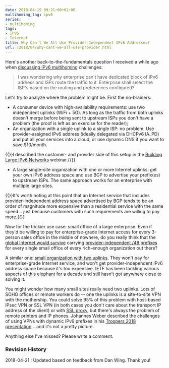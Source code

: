 ```yaml
---
date: 2018-04-19 09:21:00+02:00
multihoming_tag: ipv6
series:
- multihoming
tags:
- IPv6
- Internet
title: Why Can’t We All Use Provider-Independent IPv6 Addresses?
url: /2018/04/why-cant-we-all-use-provider.html
---
```

Here's another back-to-the-fundamentals question I received a while ago when [discussing IPv6 multihoming](http://blog.ipspace.net/2018/04/new-in-ipv6-next-chapter-in-ipv6.html) challenges:

> I was wondering why enterprise can't have dedicated block of IPv6 address and ISPs route the traffic to it. Enterprise shall select the ISP\'s based on the routing and preferences configured?

Let's try to analyze where the problem might be. First the no-brainers:
<!--more-->
-   A consumer device with high-availability requirements: use two independent uplinks (WiFi + 5G). As long as the traffic from both uplinks doesn't merge before being sent to upstream ISPs you don't have a problem (the proof is left as an exercise for the reader);
-   An organization with a single uplink to a single ISP: no problem. Use provider-assigned IPv6 address (ideally delegated via DHCPv6 IA_PD) and put all your services into a cloud, or use dynamic DNS if you want to save \$10/month.

{{<note info>}}I described the customer- and provider side of this setup in the [Building Large IPv6 Networks](http://www.ipspace.net/Building_Large_IPv6_Service_Provider_Networks) webinar.{{</note>}}

-   A large single-site organization with one or more Internet uplinks: get your own IPv6 address space and use BGP to advertise your prefix(es) to upstream ISPs. The same approach works for an enterprise with multiple large sites.

{{<note info>}}It's worth noting at this point that an Internet service that includes provider-independent address space advertised by BGP tends to be an order of magnitude more expensive than a residential service with the same speed... just because customers with such requirements are willing to pay more.{{</note>}}

Now for the trickier use case: small office of a large enterprise. Even if they'd be willing to pay for enterprise-grade Internet access for every 3-person sales office in the middle of nowhere, do you really think that the [global Internet would survive](http://blog.ipspace.net/2012/03/anyone-can-get-ipv6-pi-space-buy-more.html) carrying [provider-independent /48 prefixes](http://blog.ipspace.net/2011/02/ipv6-provider-independent-addresses.html) for every single small office of every rich-enough organization out there?

A similar one: [small organization with two uplinks](http://blog.ipspace.net/2018/04/new-in-ipv6-next-chapter-in-ipv6.html). They won't pay for enterprise-grade Internet service, and won't get provider-independent IPv6 address space because it's too expensive. IETF has been tackling various aspects of [this elephant](http://blog.ipspace.net/2010/12/small-site-multihoming-in-ipv6-mission.html) for a decade and still hasn't got anywhere close to solving it.

You might wonder how many small sites really need two uplinks. Lots of SOHO offices or remote workers do -- one the uplinks is a site-to-site VPN with the mothership. You could solve 95% of this problem with host-based IPsec VPN or SSL VPN (in both cases you don't care about the transport IP address of the client) or with [SSL proxy](http://blog.ipspace.net/2018/03/before-commenting-on-someone-mentioning.html), but there's always the problem of remote printers and IP phones. Johannes Weber described the challenges of using VPNs with dynamic IPv6 prefixes in his [Troopers 2018 presentation](https://www.troopers.de/troopers18/agenda/9grrde/)... and it's not a pretty picture.

Anything else I've missed? Please write a comment.

### Revision History

2018-04-21
: Updated based on feedback from Dan Wing. Thank you!
